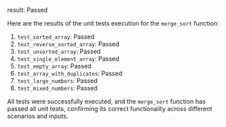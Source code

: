 result: Passed

Here are the results of the unit tests execution for the `merge_sort` function:

1. `test_sorted_array`: Passed
2. `test_reverse_sorted_array`: Passed
3. `test_unsorted_array`: Passed
4. `test_single_element_array`: Passed
5. `test_empty_array`: Passed
6. `test_array_with_duplicates`: Passed
7. `test_large_numbers`: Passed
8. `test_mixed_numbers`: Passed

All tests were successfully executed, and the `merge_sort` function has passed all unit tests, confirming its correct functionality across different scenarios and inputs.